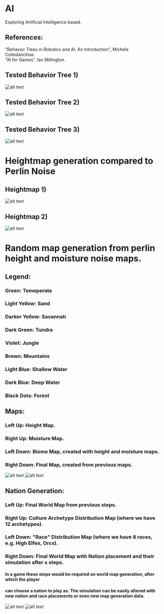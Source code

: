 # AI
Exploring Artificial Intelligence based.

## References: 
"Behavior Trees in Robotics and Al. An Introduction", Michele Colledanchise.  
"AI for Games", Ian Millington.

## Tested Behavior Tree 1)
![alt text](https://github.com/CyberPlaton/AI/blob/master/BT_0.1.png)

## Tested Behavior Tree 2)
![alt text](https://github.com/CyberPlaton/AI/blob/master/BT_0.2.png)

## Tested Behavior Tree 3)
![alt text](https://github.com/CyberPlaton/AI/blob/master/BT_0.3.png)

# Heightmap generation compared to Perlin Noise  
## Heightmap 1)
![alt text](https://github.com/CyberPlaton/AI/blob/master/HeightMaps_1.png)
## Heightmap 2)
![alt text](https://github.com/CyberPlaton/AI/blob/master/HeightMaps_2.png)

# Random map generation from perlin height and moisture noise maps.
## Legend:  
### Green: Temeperate
### Light Yellow: Sand
### Darker Yellow: Savannah
### Dark Green: Tundra
### Violet: Jungle
### Brown: Mountains
### Light Blue: Shallow Water
### Dark Blue: Deep Water
### Black Dots: Forest

## Maps:  
### Left Up: Height Map.
### Right Up: Moisture Map.
### Left Down: Biome Map, created with height and moisture maps.
### Right Down: Final Map, created from previous maps.  
![alt text](https://github.com/CyberPlaton/AI/blob/master/WorldGeneration_1.png)
![alt text](https://github.com/CyberPlaton/AI/blob/master/WorldGeneration_2.png)

## Nation Generation:  
### Left Up: Final World Map from previous steps.  
### Right Up: Culture Archetype Distribution Map (where we have 12 archetypes).  
### Left Down: "Race" Distribution Map (where we have 8 races, e.g. High Elfes, Orcs).  
### Right Down: Final World Map with Nation placement and their simulation after x steps.  
#### In a game these steps would be required on world map generation, after which the player
#### can choose a nation to play as. The simulation can be easily altered with new nation and race placements or even new map generation data.  
![alt text](https://github.com/CyberPlaton/AI/blob/master/WorldGeneration_3.png)
![alt text](https://github.com/CyberPlaton/AI/blob/master/WorldGeneration_4.png)
